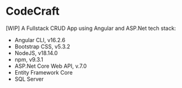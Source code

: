 # CodeCraft
[WIP] A Fullstack CRUD App using Angular and ASP.Net tech stack:

- Angular CLI,  v16.2.6
- Bootstrap CSS, v5.3.2
- NodeJS, v18.14.0
- npm, v9.3.1
- ASP.Net Core Web API, v.7.0
- Entity Framework Core
- SQL Server
